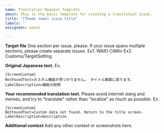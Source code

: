 ```yaml
---
name: Translation Request Template
about: This is the basic template for creating a translation issue.
title: "[Theme name] issue title"
labels: ''
assignees: waiei

---
```


**Target file**
One section per issue, please. If your issue spans multiple sections, please create separate issues.
Ex1. WAIEI CitMin
Ex2. Customs/TargetSetting

**Original Japanese text.**
Ex.
```
[ScreenCustom]
NotFoundText=カスタム機能が見つかりません。 タイトル画面に戻ります。
LabelDescription=機能の説明
```

**Your recommended translation text.**
Please avoid internet slang and memes, and try to "translate" rather than "localize" as much as possible.
Ex.
```
[ScreenCustom]
NotFoundText=Custom data not found. Return to the title screen.
LabelDescription=Description
```

**Additional context**
Add any other context or screenshots here.
